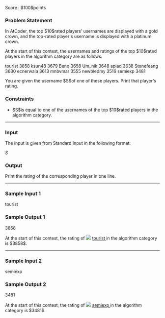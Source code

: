 
<div>

<span>

<span>

<p>
Score : $100$points
</p>

<div>

<section>

### **Problem Statement**

<p>
In AtCoder, the top $10$rated players' usernames are displayed with a gold crown, and the top-rated player's username is displayed with a platinum crown.
</p>

<p>
At the start of this contest, the usernames and ratings of the top $10$rated players in the algorithm category are as follows:
</p>

<div>

tourist 3858
ksun48 3679
Benq 3658
Um_nik 3648
apiad 3638
Stonefeang 3630
ecnerwala 3613
mnbvmar 3555
newbiedmy 3516
semiexp 3481

</div>

<p>
You are given the username $S$of one of these players. Print that player's rating.
</p>

</section>

</div>

<div>

<section>

### **Constraints**

<ul>

<li>
$S$is equal to one of the usernames of the top $10$rated players in the algorithm category.
</li>

</ul>

</section>

</div>

---

<div>

<div>

<section>

### **Input**

<p>
The input is given from Standard Input in the following format:
</p>

<div>

$S$
</div>

</section>

</div>

<div>

<section>

### **Output**

<p>
Print the rating of the corresponding player in one line.
</p>

</section>

</div>

</div>

---

<div>

<section>

### **Sample Input 1**

<div>

tourist

</div>

</section>

</div>

<div>

<section>

### **Sample Output 1**

<div>

3858

</div>

<p>
At the start of this contest, the rating of 
<img src="https://atcoder.jp//img.atcoder.jp/assets/icon/crown4000.gif">

</img>
<a href="https://atcoder.jp/contests/abc319/tasks/abc319_a/users/tourist">
<span>
tourist
</span>
</a>in the algorithm category is $3858$.
</p>

</section>

</div>

---

<div>

<section>

### **Sample Input 2**

<div>

semiexp

</div>

</section>

</div>

<div>

<section>

### **Sample Output 2**

<div>

3481

</div>

<p>
At the start of this contest, the rating of 
<img src="https://atcoder.jp//img.atcoder.jp/assets/icon/crown_gold.png">

</img>
<a href="https://atcoder.jp/contests/abc319/tasks/abc319_a/users/semiexp">
<span>
semiexp
</span>
</a>in the algorithm category is $3481$.
</p>

</section>

</div>

</span>

</span>

</div>
